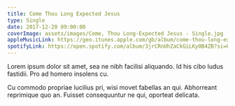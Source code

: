 ```yaml
---
title: Come Thou Long Expected Jesus
type: Single
date: 2017-12-20 09:00:00
coverImage: assets/images/Come, Thou Long-Expected Jesus - Single.jpg
appleMusicLink: https://geo.itunes.apple.com/gb/album/come-thou-long-expected-jesus-single/1324242328?mt=1&app=music
spotifyLink: https://open.spotify.com/album/3jrCRnUhZaCkGiLKy0B4ZB?si=HvSqZiTvQZ2VUXpykI1iGw
---
```

Lorem ipsum dolor sit amet, sea ne nibh facilisi aliquando. Id his cibo ludus fastidii. Pro ad homero insolens cu.

Cu commodo propriae lucilius pri, wisi movet fabellas an qui. Abhorreant reprimique quo an. Fuisset consequuntur ne qui, oporteat delicata.
